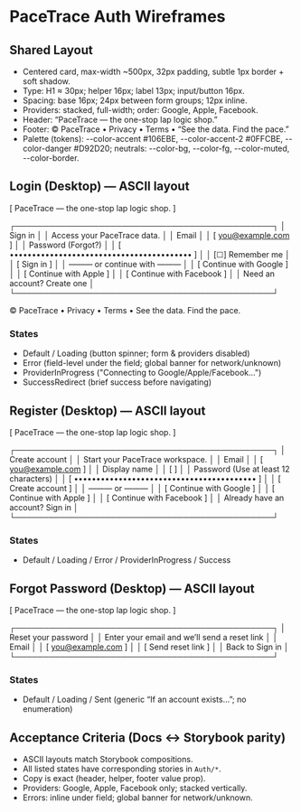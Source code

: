 # PaceTrace Auth Wireframes

## Shared Layout
- Centered card, max-width ~500px, 32px padding, subtle 1px border + soft shadow.
- Type: H1 ≈ 30px; helper 16px; label 13px; input/button 16px.
- Spacing: base 16px; 24px between form groups; 12px inline.
- Providers: stacked, full-width; order: Google, Apple, Facebook.
- Header: “PaceTrace — the one-stop lap logic shop.”
- Footer: © PaceTrace • Privacy • Terms • “See the data. Find the pace.”
- Palette (tokens): --color-accent #106EBE, --color-accent-2 #0FFCBE, --color-danger #D92D20; neutrals: --color-bg, --color-fg, --color-muted, --color-border.

## Login (Desktop) — ASCII layout
[ PaceTrace — the one-stop lap logic shop. ]

┌──────────────────────────────────────────────┐
│ Sign in                                      │
│ Access your PaceTrace data.                  │
│ Email                                        │
│ [ you@example.com                           ] │
│ Password (Forgot?)                           │
│ [ ••••••••••••••••••••••••••••••••••••••••• ] │
│ [☐] Remember me                              │
│ [ Sign in ]                                  │
│ ——— or continue with ———                     │
│ [ Continue with Google ]                     │
│ [ Continue with Apple ]                      │
│ [ Continue with Facebook ]                   │
│ Need an account? Create one                  │
└──────────────────────────────────────────────┘

© PaceTrace • Privacy • Terms • See the data. Find the pace.

### States
- Default / Loading (button spinner; form & providers disabled)
- Error (field-level under the field; global banner for network/unknown)
- ProviderInProgress ("Connecting to Google/Apple/Facebook…")
- SuccessRedirect (brief success before navigating)

## Register (Desktop) — ASCII layout
[ PaceTrace — the one-stop lap logic shop. ]

┌──────────────────────────────────────────────┐
│ Create account                               │
│ Start your PaceTrace workspace.              │
│ Email                                        │
│ [ you@example.com                           ] │
│ Display name                                 │
│ [                                            ] │
│ Password (Use at least 12 characters)        │
│ [ ••••••••••••••••••••••••••••••••••••••••• ] │
│ [ Create account ]                           │
│ ——— or ———                                   │
│ [ Continue with Google ]                     │
│ [ Continue with Apple ]                      │
│ [ Continue with Facebook ]                   │
│ Already have an account? Sign in             │
└──────────────────────────────────────────────┘

### States
- Default / Loading / Error / ProviderInProgress / Success

## Forgot Password (Desktop) — ASCII layout
[ PaceTrace — the one-stop lap logic shop. ]

┌──────────────────────────────────────────────┐
│ Reset your password                          │
│ Enter your email and we’ll send a reset link │
│ Email                                        │
│ [ you@example.com                           ] │
│ [ Send reset link ]                          │
│ Back to Sign in                              │
└──────────────────────────────────────────────┘

### States
- Default / Loading / Sent (generic “If an account exists…”; no enumeration)

## Acceptance Criteria (Docs ↔ Storybook parity)
- ASCII layouts match Storybook compositions.
- All listed states have corresponding stories in `Auth/*`.
- Copy is exact (header, helper, footer value prop).
- Providers: Google, Apple, Facebook only; stacked vertically.
- Errors: inline under field; global banner for network/unknown.
